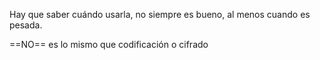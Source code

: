 Hay que saber cuándo usarla, no siempre es bueno, al menos cuando es pesada. 

==NO== es lo mismo que codificación o cifrado